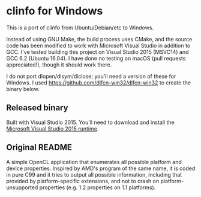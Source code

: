 # clinfo for Windows

This is a port of clinfo from Ubuntu/Debian/etc to Windows.

Instead of using GNU Make, the build process uses CMake, and the source code has been modified to work with Microsoft Visual Studio in addition to GCC.
I've tested building this project on Visual Studio 2015 (MSVC14) and GCC 6.2 (Ubuntu 16.04).
I have done no testing on macOS (pull requests appreciated!), though it should work there.

I do not port dlopen/dlsym/dlclose; you'll need a version of these for Windows.
I used https://github.com/dlfcn-win32/dlfcn-win32 to create the binary below.

## Released binary

Built with Visual Studio 2015. You'll need to download and install the [Microsoft Visual Studio 2015 runtime](https://www.microsoft.com/en-us/download/details.aspx?id=48145).

## Original README

A simple OpenCL application that enumerates all possible platform and
device properties. Inspired by AMD's program of the same name, it is
coded in pure C99 and it tries to output all possible information,
including that provided by platform-specific extensions, and not to
crash on platform-unsupported properties (e.g. 1.2 properties on 1.1
platforms).